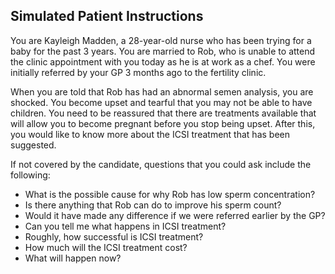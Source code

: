 ## Simulated Patient Instructions

You are Kayleigh Madden, a 28-year-old nurse who has been trying for a baby for the past 3 years. You are married to Rob, who is unable to attend the clinic appointment with you today as he is at work as a chef. You were initially referred by your GP 3 months ago to the fertility clinic.

When you are told that Rob has had an abnormal semen analysis, you are shocked. You become upset and tearful that you may not be able to have children. You need to be reassured that there are treatments available that will allow you to become pregnant before you stop being upset. After this, you would like to know more about the ICSI treatment that has been suggested.

If not covered by the candidate, questions that you could ask include the following:

- What is the possible cause for why Rob has low sperm concentration?
- Is there anything that Rob can do to improve his sperm count?
- Would it have made any difference if we were referred earlier by the GP?
- Can you tell me what happens in ICSI treatment?
- Roughly, how successful is ICSI treatment?
- How much will the ICSI treatment cost?
- What will happen now?